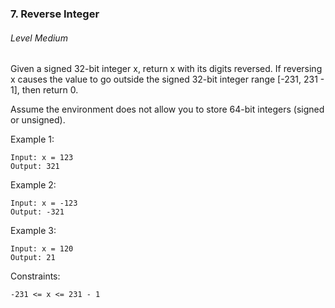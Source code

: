 ### 7. Reverse Integer

###### Level Medium

Given a signed 32-bit integer x, return x with its digits reversed. 
If reversing x causes the value to go outside the signed 32-bit integer range [-231, 231 - 1], then return 0.

Assume the environment does not allow you to store 64-bit integers (signed or unsigned).

Example 1:
```JS
Input: x = 123
Output: 321
```

Example 2:
```JS
Input: x = -123
Output: -321
```


Example 3:
```JS
Input: x = 120
Output: 21
```

Constraints:
```JS
-231 <= x <= 231 - 1
```
